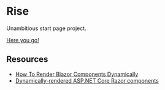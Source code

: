 # Rise
Unambitious start page project.

[Here you go!](https://josuave.github.io/Rise/)

## Resources
- [How To Render Blazor Components Dynamically](https://www.telerik.com/blogs/how-to-render-blazor-components-dynamically)
- [Dynamically-rendered ASP.NET Core Razor components](https://docs.microsoft.com/en-us/aspnet/core/blazor/components/dynamiccomponent?view=aspnetcore-6.0)